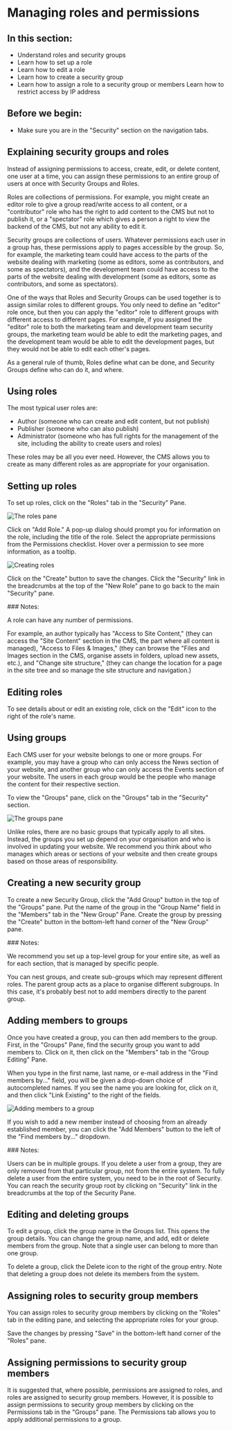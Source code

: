 <!--
title: Roles & permissions
pagenumber: 2
-->

# Managing roles and permissions

## In this section:

* Understand roles and security groups
* Learn how to set up a role
* Learn how to edit a role
* Learn how to create a security group
* Learn how to assign a role to a security group or members
Learn how to restrict access by IP address

## Before we begin:

* Make sure you are in the "Security" section on the navigation tabs.

## Explaining security groups and roles

Instead of assigning permissions to access, create, edit, or delete content, one user at a time, you can assign these permissions to an entire group of users at once with Security Groups and Roles.  

Roles are collections of permissions.  For example, you might create an editor role to give a group read/write access to all content, or a "contributor" role who has the right to add content to the CMS but not to publish it, or a "spectator" role which gives a person a right to view the backend of the CMS, but not any ability to edit it.

Security groups are collections of users. Whatever permissions each user in a group has, these permissions apply to pages accessible by the group. So, for example, the marketing team could have access to the parts of the website dealing with marketing (some as editors, some as contributors, and some as spectators), and the development team could have access to the parts of the website dealing with development (some as editors, some as contributors, and some as spectators).

One of the ways that Roles and Security Groups can be used together is to assign similar roles to different groups.  You only need to define an "editor" role once, but then you can apply the "editor" role to different groups with different access to different pages. For example, if you assigned the "editor" role to both the marketing team and development team security groups, the marketing team would be able to edit the marketing pages, and the development team would be able to edit the development pages, but they would not be able to edit each other's pages.

As a general rule of thumb, Roles define what can be done, and Security Groups define who can do it, and where.

## Using roles

The most typical user roles are:

* Author (someone who can create and edit content, but not publish)
* Publisher (someone who can also publish)
* Administrator (someone who has full rights for the management of the site, including the ability to create users and roles)

These roles may be all you ever need. However, the CMS allows you to create as many different roles as are appropriate for your organisation.

## Setting up roles

To set up roles, click on the "Roles" tab in the "Security" Pane.

![The roles pane](_images/roles-pane.jpg)

Click on "Add Role." A pop-up dialog should prompt you for information on the role, including the title of the role.  Select the appropriate permissions from the Permissions checklist. Hover over a permission to see more information, as a tooltip.

![Creating roles](_images/creating-roles.jpg)

Click on the "Create" button to save the changes. Click the "Security" link in the breadcrumbs at the top of the "New Role" pane to go back to the main "Security" pane. 

<div class="note" markdown="1"> 
### Notes:

A role can have any number of permissions.

For example, an author typically has "Access to Site Content," (they can access the "Site Content" section in the CMS, the part where all content is managed), "Access to Files & Images," (they can browse the "Files and Images section in the CMS, organise assets in folders, upload new assets, etc.), and "Change site structure," (they can change the location for a page in the site tree and so manage the site structure and navigation.)
</div>
 
## Editing roles

To see details about or edit an existing role, click on the "Edit" icon to the right of the role's name.  

## Using groups

Each CMS user for your website belongs to one or more groups. For example, you may have a group who can only access the News section of your website, and another group who can only access the Events section of your website. The users in each group would be the people who manage the content for their respective section.

To view the "Groups" pane, click on the "Groups" tab in the "Security" section.

![The groups pane](_images/groups-pane.jpg)

Unlike roles, there are no basic groups that typically apply to all sites. Instead, the groups you set up depend on your organisation and who is involved in updating your website. We recommend you think about who manages which areas or sections of your website and then create groups based on those areas of responsibility.

## Creating a new security group

To create a new Security Group, click the "Add Group" button in the top of the "Groups" pane. Put the name of the group in the "Group Name" field in the "Members" tab in the "New Group" Pane.  Create the group by pressing the "Create" button in the bottom-left hand corner of the "New Group" pane.

<div class="note" markdown="1"> 
### Notes:

We recommend you set up a top-level group for your entire site, as well as for each section, that is managed by specific people.
</div>
 

You can nest groups, and create sub-groups which may represent different roles. The parent group acts as a place to organise different subgroups.  In this case, it's probably best not to add members directly to the parent group. 

## Adding members to groups

Once you have created a group, you can then add members to the group. First, in the "Groups" Pane, find the security group you want to add members to. Click on it, then click on the "Members" tab in the "Group Editing" Pane.

When you type in the first name, last name, or e-mail address in the "Find members by..." field, you will be given a drop-down choice of autocompleted names. If you see the name you are looking for, click on it, and then click "Link Existing" to the right of the fields.

![Adding members to a group](_images/adding-member-to-group.jpg)

If you wish to add a new member instead of choosing from an already established member, you can click the "Add Members" button to the left of the "Find members by..." dropdown.

<div class="note" markdown="1"> 
### Notes:

Users can be in multiple groups.  If you delete a user from a group, they are only removed from that particular group, not from the entire system. To fully delete a user from the entire system, you need to be in the root of Security.  You can reach the security group root by clicking on "Security" link in the breadcrumbs at the top of the Security Pane.
</div>

## Editing and deleting groups

To edit a group, click the group name in the Groups list. This opens the group details. You can change the group name, and add, edit or delete members from the group. Note that a single user can belong to more than one group.

To delete a group, click the Delete icon to the right of the group entry. Note that deleting a group does not delete its members from the system.

## Assigning roles to security group members

You can assign roles to security group members by clicking on the "Roles" tab in the editing pane, and selecting the appropriate roles for your group.

Save the changes by pressing "Save" in the bottom-left hand corner of the "Roles" pane. 

## Assigning permissions to security group members

It is suggested that, where possible, permissions are assigned to roles, and roles are assigned to security group members.  However, it is possible to assign permissions to security group members by clicking on the Permissions tab in the "Groups" pane.  The Permissions tab allows you to apply additional permissions to a group.
